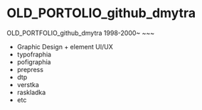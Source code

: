 # OLD_PORTOLIO_github_dmytra
OLD_PORTFOLIO_github_dmytra 1998-2000~ ~~~
- Graphic Design + element UI/UX
- typofraphia
- pofigraphia
- prepress
- dtp
- verstka
- raskladka
- etc
